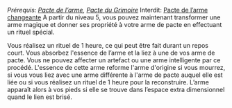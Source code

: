 *Prérequis: [Pacte de l’arme](../../1.%20Talent%20de%20base/Faveur%20de%20pacte.md#Pacte%20de%20l’arme), [Pacte du Grimoire](../../1.%20Talent%20de%20base/Faveur%20de%20pacte.md#Pacte%20du%20Grimoire)*
Interdit: [Pacte de l’arme changeante](Pacte%20de%20l’arme%20changeante.md)
A partir du niveau 5, vous pouvez maintenant transformer une arme magique et donner ses propriété à votre arme de pacte en effectuant un rituel spécial. 

Vous réalisez un rituel de 1 heure, ce qui peut être fait durant un repos court. Vous absorbez l'essence de l’arme et la liez à une de vos arme de pacte. 
Vous ne pouvez affecter un artefact ou une arme intelligente par ce procédé. 
L'essence de cette arme reforme l'arme d'origine si vous mourrez, si vous vous liez avec une arme différente à l'arme de pacte auquel elle est liée ou si vous réalisez un rituel de 1 heure pour la reconstruire. L’arme apparaît alors à vos pieds si elle se trouve dans l’espace extra dimensionnel quand le lien est brisé.
